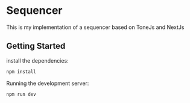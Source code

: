 # Sequencer
This is my implementation of a sequencer based on ToneJs and NextJs

## Getting Started

install the dependencies:

```bash
npm install
```


Running the development server:

```bash
npm run dev
```

